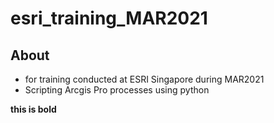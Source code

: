 # esri_training_MAR2021

## About

* for training conducted at ESRI Singapore during MAR2021
* Scripting Arcgis Pro processes using python

**this is bold**

